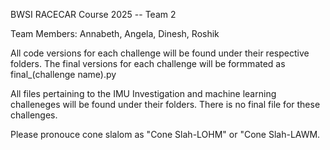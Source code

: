 BWSI RACECAR Course 2025 -- Team 2

Team Members: Annabeth, Angela, Dinesh, Roshik


All code versions for each challenge will be found under their respective folders. The final versions for each challenge will be formmated as final_(challenge name).py

All files pertaining to the IMU Investigation and machine learning challeneges will be found under their folders. There is no final file for these challenges.

Please pronouce cone slalom as "Cone Slah-LOHM" or "Cone Slah-LAWM. 
